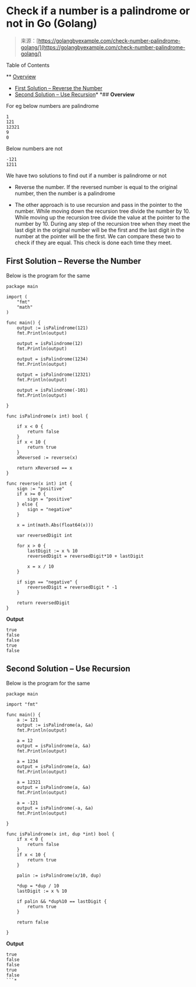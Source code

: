 <!--yml
category: 未分类
date: 2024-10-13 06:42:24
-->

# Check if a number is a palindrome or not in Go (Golang)

> 来源：[https://golangbyexample.com/check-number-palindrome-golang/](https://golangbyexample.com/check-number-palindrome-golang/)

Table of Contents

 **   [Overview](#Overview "Overview")
*   [First Solution – Reverse the Number](#First_Solution_-_Reverse_the_Number "First Solution – Reverse the Number")
*   [Second Solution – Use Recursion](#Second_Solution_-_Use_Recursion "Second Solution – Use Recursion")*  *## **Overview**

For eg below numbers are palindrome

```
1
121
12321
9
0
```

Below numbers are not

```
-121
1211
```

We have two solutions to find out if a number is palindrome or not

*   Reverse the number. If the reversed number is equal to the original number, then the number is a palindrome

*   The other approach is to use recursion and pass in the pointer to the number. While moving down the recursion tree divide the number by 10\. While moving up the recursion tree divide the value at the pointer to the number by 10\. During any step of the recursion tree when they meet the last digit in the original number will be the first and the last digit in the number at the pointer will be the first. We can compare these two to check if they are equal. This check is done each time they meet.

## **First Solution – Reverse the Number**

Below is the program for the same

```
package main

import (
	"fmt"
	"math"
)

func main() {
	output := isPalindrome(121)
	fmt.Println(output)

	output = isPalindrome(12)
	fmt.Println(output)

	output = isPalindrome(1234)
	fmt.Println(output)

	output = isPalindrome(12321)
	fmt.Println(output)

	output = isPalindrome(-101)
	fmt.Println(output)

}

func isPalindrome(x int) bool {

	if x < 0 {
		return false
	}
	if x < 10 {
		return true
	}
	xReversed := reverse(x)

	return xReversed == x
}

func reverse(x int) int {
	sign := "positive"
	if x >= 0 {
		sign = "positive"
	} else {
		sign = "negative"
	}

	x = int(math.Abs(float64(x)))

	var reversedDigit int

	for x > 0 {
		lastDigit := x % 10
		reversedDigit = reversedDigit*10 + lastDigit

		x = x / 10
	}

	if sign == "negative" {
		reversedDigit = reversedDigit * -1
	}

	return reversedDigit
}
```

**Output**

```
true
false
false
true
false
```

## **Second Solution – Use Recursion**

Below is the program for the same

```
package main

import "fmt"

func main() {
	a := 121
	output := isPalindrome(a, &a)
	fmt.Println(output)

	a = 12
	output = isPalindrome(a, &a)
	fmt.Println(output)

	a = 1234
	output = isPalindrome(a, &a)
	fmt.Println(output)

	a = 12321
	output = isPalindrome(a, &a)
	fmt.Println(output)

	a = -121
	output = isPalindrome(-a, &a)
	fmt.Println(output)

}

func isPalindrome(x int, dup *int) bool {
	if x < 0 {
		return false
	}
	if x < 10 {
		return true
	}

	palin := isPalindrome(x/10, dup)

	*dup = *dup / 10
	lastDigit := x % 10

	if palin && *dup%10 == lastDigit {
		return true
	}

	return false

}
```

**Output**

```
true
false
false
true
false
```*